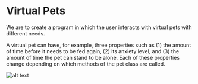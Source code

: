 # Virtual Pets

We are to create a program in which the user interacts with virtual pets with different needs.

A virtual pet can have, for example, three properties such as (1) the amount of time before it needs to be fed again, (2) its anxiety level, and (3) the amount of time the pet can stand to be alone. Each of these properties change depending on which methods of the pet class are called. 

![alt text](http://cs.berea.edu/courses/csc236/images/virtual-pets.jpg)
